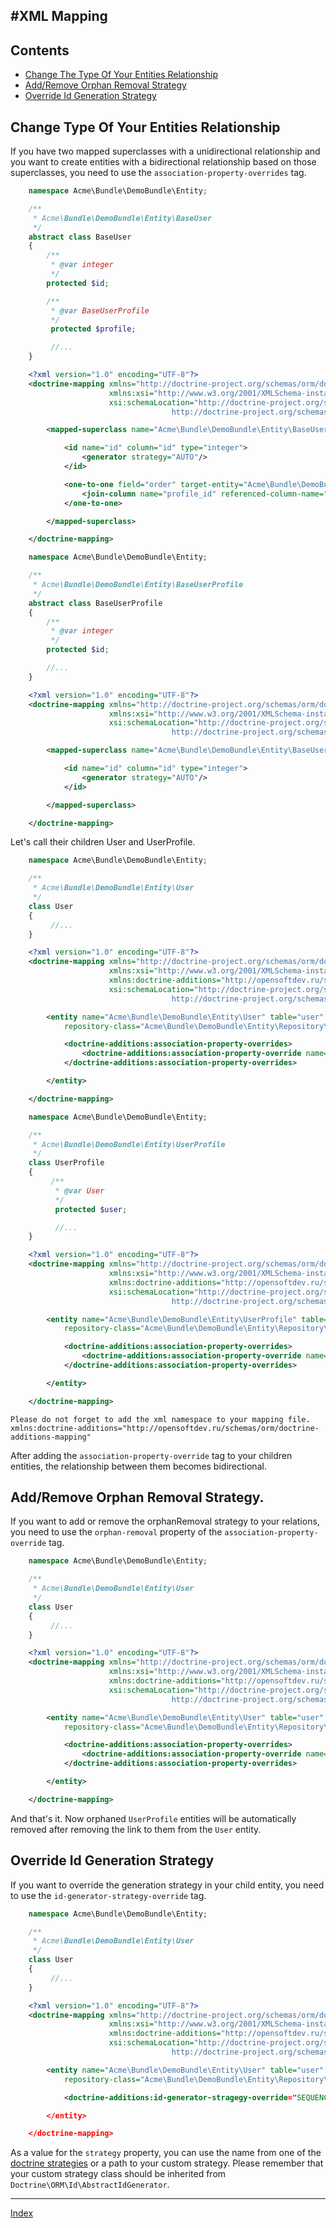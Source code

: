 #XML Mapping
---

## Contents

* [Change The Type Of Your Entities Relationship](#change-type-of-your-entities-relationship)
* [Add/Remove Orphan Removal Strategy](#addremove-orphan-removal-strategy)
* [Override Id Generation Strategy](#override-id-generation-strategy)

## <a id="relationship-type"></a>Change Type Of Your Entities Relationship

If you have two mapped superclasses with a unidirectional relationship and you want to create entities with a bidirectional relationship based on those superclasses, you need to use the `association-property-overrides` tag.


```php
    namespace Acme\Bundle\DemoBundle\Entity;

    /**
     * Acme\Bundle\DemoBundle\Entity\BaseUser
     */
    abstract class BaseUser
    {
        /**
         * @var integer
         */
        protected $id;

        /**
         * @var BaseUserProfile
         */
         protected $profile;

         //...
    }
```

```xml
    <?xml version="1.0" encoding="UTF-8"?>
    <doctrine-mapping xmlns="http://doctrine-project.org/schemas/orm/doctrine-mapping"
                      xmlns:xsi="http://www.w3.org/2001/XMLSchema-instance"
                      xsi:schemaLocation="http://doctrine-project.org/schemas/orm/doctrine-mapping
                                    http://doctrine-project.org/schemas/orm/doctrine-mapping.xsd">

        <mapped-superclass name="Acme\Bundle\DemoBundle\Entity\BaseUser">

            <id name="id" column="id" type="integer">
                <generator strategy="AUTO"/>
            </id>

            <one-to-one field="order" target-entity="Acme\Bundle\DemoBundle\Entity\BaseUserProfile">
                <join-column name="profile_id" referenced-column-name="id"/>
            </one-to-one>

        </mapped-superclass>

    </doctrine-mapping>
```

```php
    namespace Acme\Bundle\DemoBundle\Entity;

    /**
     * Acme\Bundle\DemoBundle\Entity\BaseUserProfile
     */
    abstract class BaseUserProfile
    {
        /**
         * @var integer
         */
        protected $id;

        //...
    }
```

```xml
    <?xml version="1.0" encoding="UTF-8"?>
    <doctrine-mapping xmlns="http://doctrine-project.org/schemas/orm/doctrine-mapping"
                      xmlns:xsi="http://www.w3.org/2001/XMLSchema-instance"
                      xsi:schemaLocation="http://doctrine-project.org/schemas/orm/doctrine-mapping
                                    http://doctrine-project.org/schemas/orm/doctrine-mapping.xsd">

        <mapped-superclass name="Acme\Bundle\DemoBundle\Entity\BaseUserProfile">

            <id name="id" column="id" type="integer">
                <generator strategy="AUTO"/>
            </id>

        </mapped-superclass>

    </doctrine-mapping>
```

Let's call their children User and UserProfile.

```php
    namespace Acme\Bundle\DemoBundle\Entity;

    /**
     * Acme\Bundle\DemoBundle\Entity\User
     */
    class User
    {
         //...
    }
```

```xml
    <?xml version="1.0" encoding="UTF-8"?>
    <doctrine-mapping xmlns="http://doctrine-project.org/schemas/orm/doctrine-mapping"
                      xmlns:xsi="http://www.w3.org/2001/XMLSchema-instance"
                      xmlns:doctrine-additions="http://opensoftdev.ru/schemas/orm/doctrine-additions-mapping"
                      xsi:schemaLocation="http://doctrine-project.org/schemas/orm/doctrine-mapping
                                    http://doctrine-project.org/schemas/orm/doctrine-mapping.xsd">

        <entity name="Acme\Bundle\DemoBundle\Entity\User" table="user"
            repository-class="Acme\Bundle\DemoBundle\Entity\Repository\UserRepository">

            <doctrine-additions:association-property-overrides>
                <doctrine-additions:association-property-override name="profile" inversed-by="user">
            </doctrine-additions:association-property-overrides>

        </entity>

    </doctrine-mapping>
```

```php
    namespace Acme\Bundle\DemoBundle\Entity;

    /**
     * Acme\Bundle\DemoBundle\Entity\UserProfile
     */
    class UserProfile
    {
         /**
          * @var User
          */
          protected $user;

          //...
    }
```

```xml
    <?xml version="1.0" encoding="UTF-8"?>
    <doctrine-mapping xmlns="http://doctrine-project.org/schemas/orm/doctrine-mapping"
                      xmlns:xsi="http://www.w3.org/2001/XMLSchema-instance"
                      xmlns:doctrine-additions="http://opensoftdev.ru/schemas/orm/doctrine-additions-mapping"
                      xsi:schemaLocation="http://doctrine-project.org/schemas/orm/doctrine-mapping
                                    http://doctrine-project.org/schemas/orm/doctrine-mapping.xsd">

        <entity name="Acme\Bundle\DemoBundle\Entity\UserProfile" table="user_profile"
            repository-class="Acme\Bundle\DemoBundle\Entity\Repository\UserProfileRepository">

            <doctrine-additions:association-property-overrides>
                <doctrine-additions:association-property-override name="user" mapped-by="profile">
            </doctrine-additions:association-property-overrides>

        </entity>

    </doctrine-mapping>
```

    Please do not forget to add the xml namespace to your mapping file. xmlns:doctrine-additions="http://opensoftdev.ru/schemas/orm/doctrine-additions-mapping"

After adding the `association-property-override` tag to your children entities, the relationship between them becomes bidirectional.

## <a id="orphan-removal-override"></a>Add/Remove Orphan Removal Strategy.

If you want to add or remove the orphanRemoval strategy to your relations, you need to use the `orphan-removal` property of the `association-property-override` tag.

```php
    namespace Acme\Bundle\DemoBundle\Entity;

    /**
     * Acme\Bundle\DemoBundle\Entity\User
     */
    class User
    {
         //...
    }
```

```xml
    <?xml version="1.0" encoding="UTF-8"?>
    <doctrine-mapping xmlns="http://doctrine-project.org/schemas/orm/doctrine-mapping"
                      xmlns:xsi="http://www.w3.org/2001/XMLSchema-instance"
                      xmlns:doctrine-additions="http://opensoftdev.ru/schemas/orm/doctrine-additions-mapping"
                      xsi:schemaLocation="http://doctrine-project.org/schemas/orm/doctrine-mapping
                                    http://doctrine-project.org/schemas/orm/doctrine-mapping.xsd">

        <entity name="Acme\Bundle\DemoBundle\Entity\User" table="user"
            repository-class="Acme\Bundle\DemoBundle\Entity\Repository\UserRepository">

            <doctrine-additions:association-property-overrides>
                <doctrine-additions:association-property-override name="user" orphan-removal="true">
            </doctrine-additions:association-property-overrides>

        </entity>

    </doctrine-mapping>
```

And that's it. Now orphaned `UserProfile` entities will be automatically removed after removing the link to them from the `User` entity.

## <a id="id-generation-override"></a>Override Id Generation Strategy

If you want to override the generation strategy in your child entity, you need to use the `id-generator-strategy-override` tag.

```php
    namespace Acme\Bundle\DemoBundle\Entity;

    /**
     * Acme\Bundle\DemoBundle\Entity\User
     */
    class User
    {
         //...
    }
```

```xml
    <?xml version="1.0" encoding="UTF-8"?>
    <doctrine-mapping xmlns="http://doctrine-project.org/schemas/orm/doctrine-mapping"
                      xmlns:xsi="http://www.w3.org/2001/XMLSchema-instance"
                      xmlns:doctrine-additions="http://opensoftdev.ru/schemas/orm/doctrine-additions-mapping"
                      xsi:schemaLocation="http://doctrine-project.org/schemas/orm/doctrine-mapping
                                    http://doctrine-project.org/schemas/orm/doctrine-mapping.xsd">

        <entity name="Acme\Bundle\DemoBundle\Entity\User" table="user"
            repository-class="Acme\Bundle\DemoBundle\Entity\Repository\UserRepository">

            <doctrine-additions:id-generator-stragegy-override="SEQUENCE" />

        </entity>

    </doctrine-mapping>
```

As a value for the `strategy` property, you can use the name from one of the [doctrine strategies](http://doctrine-orm.readthedocs.org/en/latest/reference/basic-mapping.html#identifier-generation-strategies) or a path to your custom strategy.
Please remember that your custom strategy class should be inherited from `Doctrine\ORM\Id\AbstractIdGenerator`.

---
[Index](../../README.md)
